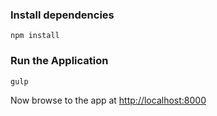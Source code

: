 
### Install dependencies

```
npm install
```

### Run the Application

```
gulp
```

Now browse to the app at [http://localhost:8000](http://localhost:8000)
